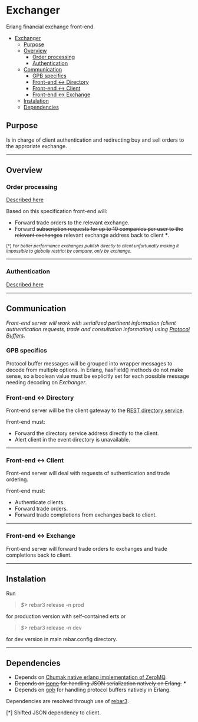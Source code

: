 # Exchanger #

Erlang financial exchange front-end.

- [Exchanger](#exchanger)
    - [Purpose](#purpose)
    - [Overview](#overview)
        - [Order processing](#order-processing)
        - [Authentication](#authentication)
    - [Communication](#communication)
        - [GPB specifics](#gpb-specifics)
        - [Front-end <-> Directory](#front-end---directory)
        - [Front-end <-> Client](#front-end---client)
        - [Front-end <-> Exchange](#front-end---exchange)
    - [Instalation](#instalation)
    - [Dependencies](#dependencies)

## Purpose ##

Is in charge of client authentication and redirecting buy and sell orders to the approriate exchange.

-----------------------

## Overview ##

### Order processing ###

[Described here](https://github.com/Seriyin/Exchanger-Server#order-processing)

Based on this specification front-end will:

- Forward trade orders to the relevant exchange.
- Forward ~~subscription requests for up to 10 companies per user to the relevant exchanges~~ relevant exchange address back to client **\***.

<sub> [*]  _For better performance exchanges publish directly to client unfortunatly making it impossible to globally restrict by company, only by exchange._ <sub>

-----------------------

### Authentication ###

[Described here](https://github.com/Seriyin/Exchanger-Client#authentication)

-----------------------

## Communication ##

_Front-end server will work with serialized pertinent information (client authentication requests, trade and consultation information) using [Protocol Buffers](https://github.com/google/protobuf)._

### GPB specifics ###

Protocol buffer messages will be grouped into wrapper messages to decode from multiple options. In Erlang, hasField() methods do not make sense, so a boolean value must be explicitly set for each possible message needing decoding on *Exchanger*.

### Front-end <-> Directory ###

Front-end server will be the client gateway to the [REST directory service](https://github.com/Seriyin/Exchanger-Directory).

Front-end must:

- Forward the directory service address directly to the client.
- Alert client in the event directory is unavailable.

-----------------------

### Front-end <-> Client ###

Front-end server will deal with requests of authentication and trade ordering.

Front-end must:

- Authenticate clients.
- Forward trade orders.
- Forward trade completions from exchanges back to client.

-----------------------

### Front-end <-> Exchange ###

Front-end server will forward trade orders to exchanges and trade completions back to client.

-----------------------

## Instalation ##

Run 

>*$>* rebar3 release -n prod

for production version with self-contained erts or

>*$>* rebar3 release -n dev

for dev version in main rebar.config directory.

-----------------------

## Dependencies ##

- Depends on [Chumak native erlang implementation of ZeroMQ](https://github.com/zeromq/chumak).
- ~~Depends on [jsone](https://github.com/sile/jsone) for handling JSON serialization natively on Erlang.~~ **\***
- Depends on [gpb](https://github.com/tomas-abrahamsson/gpb) for handling protocol buffers natively in Erlang.

Dependencies are resolved through use of [rebar3](https://github.com/erlang/rebar3).

[*] Shifted JSON dependency to client.
